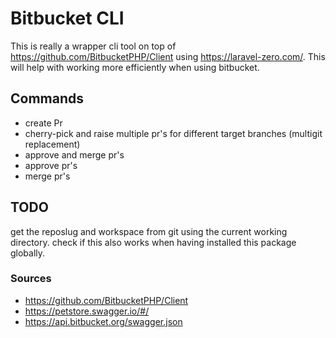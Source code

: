 # Bitbucket CLI
This is really a wrapper cli tool on top of https://github.com/BitbucketPHP/Client using https://laravel-zero.com/. This will help with working more efficiently when using bitbucket. 

## Commands
- create Pr
- cherry-pick and raise multiple pr's for different target branches (multigit replacement)
- approve and merge pr's
- approve pr's
- merge pr's

## TODO
get the reposlug and workspace from git using the current working directory.
check if this also works when having installed this package globally.


### Sources
- https://github.com/BitbucketPHP/Client
- https://petstore.swagger.io/#/
- https://api.bitbucket.org/swagger.json
